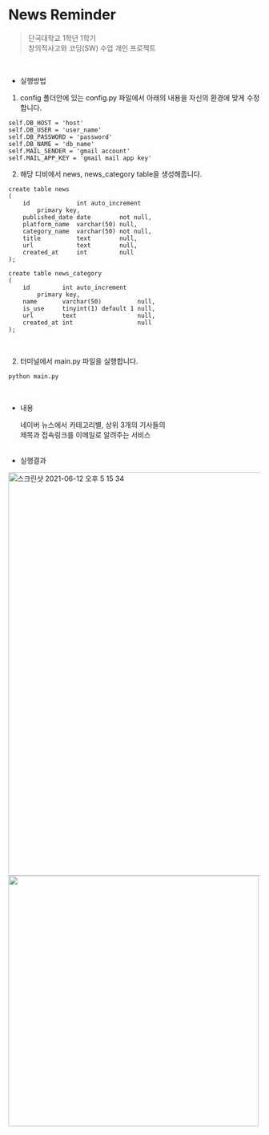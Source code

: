 # News Reminder


> 단국대학교 1학년 1학기<br>
> 창의적사고와 코딩(SW) 수업 개인 프로젝트

<br>

* 실행방법
1. config 폴더안에 있는 config.py 파일에서 아래의 내용을 자신의 환경에 맞게 수정합니다.
```  
self.DB_HOST = 'host'
self.DB_USER = 'user_name'
self.DB_PASSWORD = 'password'
self.DB_NAME = 'db_name'
self.MAIL_SENDER = 'gmail account'
self.MAIL_APP_KEY = 'gmail mail app key'
 ```
2. 해당 디비에서 news, news_category table을 생성해줍니다.
``` 
create table news
(
    id             int auto_increment
        primary key,
    published_date date        not null,
    platform_name  varchar(50) null,
    category_name  varchar(50) not null,
    title          text        null,
    url            text        null,
    created_at     int         null
);

create table news_category
(
    id         int auto_increment
        primary key,
    name       varchar(50)          null,
    is_use     tinyint(1) default 1 null,
    url        text                 null,
    created_at int                  null
);
``` 


<br>
 
2. 터미널에서 main.py 파일을 실행합니다.
```  
python main.py
```  
<br>

* 내용

 &nbsp;&nbsp;&nbsp;&nbsp;&nbsp;&nbsp;네이버 뉴스에서 카테고리별, 상위 3개의 기사들의<br>
 &nbsp;&nbsp;&nbsp;&nbsp;&nbsp;&nbsp;제목과 접속링크를 이메일로 알려주는 서비스
<br><br>

* 실행결과
<img width="804" alt="스크린샷 2021-06-12 오후 5 15 34" src="https://user-images.githubusercontent.com/31758135/121770027-efe70500-cba1-11eb-82fe-5a10dd488750.png">
<img width="500" src="https://user-images.githubusercontent.com/31758135/121770057-1e64e000-cba2-11eb-8317-cf9809dd19f0.png">
